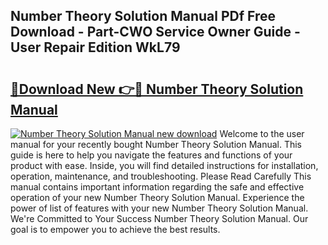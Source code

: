 ## Number Theory Solution Manual PDf Free Download - Part-CWO Service Owner Guide - User Repair Edition WkL79

# <h2><a href="http://bc63305.oget.top/?id=Number+Theory+Solution+Manual">🔗Download New 👉🔴 Number Theory Solution Manual</a></h2>

[![Number Theory Solution Manual new download](https://i.imgur.com/5g1atiW.png)](http://bc63305.oget.top/?id=Number+Theory+Solution+Manual)
Welcome to the user manual for your recently bought Number Theory Solution Manual. This guide is here to help you navigate the features and functions of your product with ease. Inside, you will find detailed instructions for installation, operation, maintenance, and troubleshooting. Please Read Carefully This manual contains important information regarding the safe and effective operation of your new Number Theory Solution Manual. Experience the power of list of features with your new Number Theory Solution Manual. We're Committed to Your Success Number Theory Solution Manual. Our goal is to empower you to achieve the best results.
